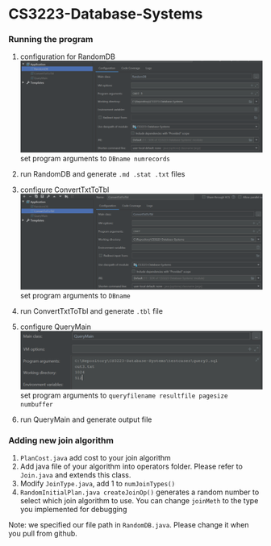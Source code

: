 # CS3223-Database-Systems

### Running the program
1. configuration for RandomDB
![RandomDB configuration](./imgs/randomdb.png)
set program arguments to `DBname numrecords`

2. run RandomDB and generate `.md .stat .txt` files

3. configure ConvertTxtToTbl 
![RandomDB configuration](./imgs/convertTxtToTbl.png)
set program arguments to `DBname`

4. run ConvertTxtToTbl and generate `.tbl` file

5. configure QueryMain
![RandomDB configuration](./imgs/queryMain.png)
set program arguments to `queryfilename resultfile pagesize numbuffer`

6. run QueryMain and generate output file

### Adding new join algorithm
1. `PlanCost.java` add cost to your join algorithm
2. Add java file of your algorithm into operators folder. Please refer to `Join.java` and extends this class.
3. Modify `JoinType.java`, add 1 to `numJoinTypes()` 
4. `RandomInitialPlan.java createJoinOp()` generates a random number to select which join algorithm to use. 
You can change `joinMeth` to the type you implemented for debugging

Note: we specified our file path in `RandomDB.java`. Please change it when you pull from github.
